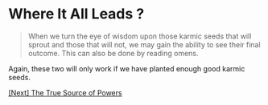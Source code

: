 # Where It All Leads ?

> When we turn the eye of wisdom upon those karmic seeds that will sprout and those that will not, we may gain the ability to see their final outcome. This can also be done by reading omens.

Again, these two will only work if we have planted enough good karmic seeds.

[\[Next\] The True Source of Powers](/content/68-the-true-source-of-powers.md)
